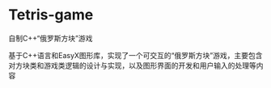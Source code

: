 # Tetris-game
自制C++“俄罗斯方块”游戏

基于C++语言和EasyX图形库，实现了一个可交互的“俄罗斯方块”游戏，主要包含对方块类和游戏类逻辑的设计与实现，以及图形界面的开发和用户输入的处理等内容
